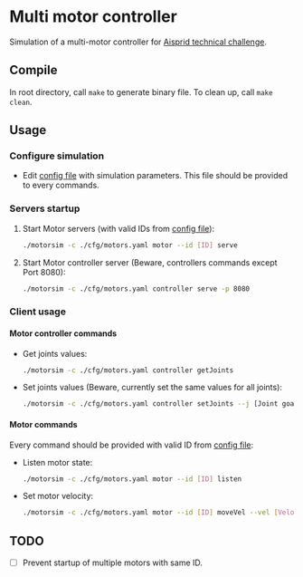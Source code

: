 # Multi motor controller
Simulation of a multi-motor controller for [Aisprid technical challenge](doc/Aisprid_ingenieur_robotique_challenge_technique.pdf).

## Compile
In root directory, call `make` to generate binary file. To clean up, call `make clean`.
## Usage
### Configure simulation
- Edit [config file](./cfg/motors.yaml) with simulation parameters. This file should be provided to every commands.
### Servers startup
1. Start Motor servers (with valid IDs from [config file](./cfg/motors.yaml)):
    ```bash
    ./motorsim -c ./cfg/motors.yaml motor --id [ID] serve
    ```
2. Start Motor controller server (Beware, controllers commands except Port 8080):
    ```bash
    ./motorsim -c ./cfg/motors.yaml controller serve -p 8080
    ```
### Client usage
#### Motor controller commands
- Get joints values: 
    ```bash
    ./motorsim -c ./cfg/motors.yaml controller getJoints
    ```
- Set joints values (Beware, currently set the same values for all joints):
    ```bash
    ./motorsim -c ./cfg/motors.yaml controller setJoints --j [Joint goals]
    ```
#### Motor commands
Every command should be provided with valid ID from [config file](./cfg/motors.yaml):
- Listen motor state:
    ```bash
    ./motorsim -c ./cfg/motors.yaml motor --id [ID] listen
    ```
- Set motor velocity:
    ```bash
    ./motorsim -c ./cfg/motors.yaml motor --id [ID] moveVel --vel [Velocity]
    ```

## TODO
- [ ] Prevent startup of multiple motors with same ID.